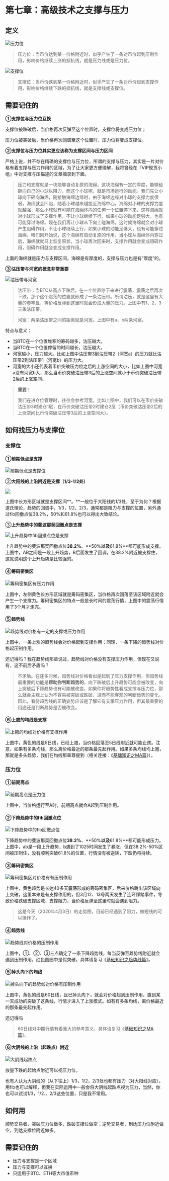 # 第七章：高级技术之支撑与压力

## 定义

![&#x538B;&#x529B;&#x4F4D;](.gitbook/assets/xnip2020-04-02_19-42-26.jpg)

> 压力位：当币价达到某一价格附近时，似乎产生了一条对币价起到压制作用，影响价格继续上涨的抵抗线，就是压力线或是压力位。

![&#x652F;&#x6491;&#x4F4D;](.gitbook/assets/xnip2020-04-02_19-44-17.jpg)

> 支撑位：当币价跌到某一价格附近时，似乎产生了一条对币价起到支撑作用，影响价格继续下跌的抵抗线，就是支撑线或支撑位。

## 需要记住的

**①支撑位与压力位互换**

支撑位被跌破后，当价格再次反弹至这个位置时，支撑位将变成压力位；

压力位被突破后，当价格再次回调至这个位置时，压力位将变成支撑位。

**②支撑位与压力位其实更应该称为支撑区间与压力区间**

严格上说，并不存在精确的支撑位与压力位，所谓的支撑与压力，其实是一片对价格有着支撑与压力作用的区域，为了让大家更方便理解，我将曾经在『VIP现货小组』中对支撑与压描述的文章摘录到下面。

> 压力和支撑就是一块能够自动复原的海绵，这块海绵有一定的厚度，能够给砸向自己的小球以阻力，而这个小球呢，就是市场运行的动能。我们先让小球向下砸向海绵，刚接触海绵边缘时，由于海绵边缘对小球的支撑力度很弱，海绵就会凹陷，随着小球越来越接近海绵中心，海绵对小球的支撑力度就越强，那么小球就有可能在海绵体内的任何一个位置停下来，这样海绵就对小球形成了支撑作用，不让小球继续下行，如果小球的动能足够大，也有可能穿过海绵。现在我们再让小球从下向上碰海绵，这时候海绵就会对小球产生阻碍作用，不让小球继续上行，如果小球的动能足够大，也有可能穿过海绵。咱们刚开始说，这个海绵有自动复原的作用，当小球从海绵体内穿过后，海绵就就马上恢复原状，当小球再次回来时，支撑作用就会变成阻碍作用，阻碍作用就会变成支撑作用。

上面的海绵就是压力与支撑区间，海绵是有厚度的，支撑与压力也是有“厚度”的。

**③沽压带与河宽的概念非常重要**

![&#x6CBD;&#x538B;&#x5E26;&#x4E0E;&#x6CB3;&#x5BBD;](.gitbook/assets/xnip2020-04-02_21-39-41.jpg)

> 沽压带：当BTC从高点下跌后，在一个位置停下来进行震荡，震荡之后再次下跌，那个这个震荡的位置就形成了一条沽压带。所谓沽压，就是这里有大量的套牢盘，等价格反弹到这里时就会形成大量的压力。上图中有1、2、3三条沽压带。
>
> 河宽：两条沽压带之间的距离就是河宽。上图中有a、b两条河宽。

特点与意义：

* 当BTC在一个位置堆积的筹码越多，沽压越大。
* 当BTC在一个位置停留的时间越长，沽压越大。
* 河宽越小，压力越大。比如上图中沽压带3到沽压带2（河宽a）的压力就比沽压带2到沽压带1（河宽b）的压力大。
* 河宽的大小还代表着币价突破压力位之后的上涨空间的大小，比如上图中河宽a没有河宽b大，那么当币价突破沽压带3后的上涨空间就小于币价突破沽压带2后的上涨空间。

> **重要！**
>
> 我们在进仓位管理时，往往会参考河宽。比如上图中，我们可以在币价突破沽压带3时建仓1层，在币价突破沽压带2时建仓2层（币价突破沽压带2后的上涨空间比币价突破沽压带3后的上涨空间大）。

## **如何找压力与支撑位**

### **支撑位**

#### ①前期低点是支撑

![&#x524D;&#x671F;&#x4F4E;&#x70B9;&#x662F;&#x652F;&#x6491;&#x4F4D;](.gitbook/assets/xnip2020-04-02_23-08-47.png)

②**大阳线的上沿附近是支撑（1/3-1/2处）**

![](.gitbook/assets/xnip2020-04-02_23-15-33.jpg)

上图中长方形区域就是支撑区间**。**一般位于大阳线的1/3处，至于为何？根据道氏理论，趋势的回调中，1/3，1/2，2/3，通常都是阻力与支撑的位置，另外通过fib回撤点位38.2%，50%和61.8%也可以得出大致结论。

③**上升趋势中的斐波那契回撤点是支撑**

![&#x4E0A;&#x5347;&#x8D8B;&#x52BF;&#x4E2D;fib&#x56DE;&#x64A4;&#x70B9;&#x4F4D;&#x662F;&#x652F;&#x6491;](.gitbook/assets/xnip2020-04-02_23-21-41.jpg)

上升趋势中的斐波那契回撤点位**38.2%**、**50%**以及**61.8%**都可能形成支撑。上图中，AB之间是一段上升趋势，B后面发生了回调，在38.2%附近被支撑住，这就说明这个上升趋势是比较强的。

#### ④筹码密集区

![&#x7B79;&#x7801;&#x5BC6;&#x96C6;&#x533A;&#x6709;&#x538B;&#x529B;&#x4F5C;&#x7528;](.gitbook/assets/xnip2020-04-03_06-07-28.jpg)

上图中，左侧黄色长方形区域就是筹码密集区，当价格再次回落至该区域附近就会产生一个支撑力。筹码密集区的特点一般是长时间的震荡行情，上图中的震荡行情用了3个月才走完。

#### ⑤趋势线

![&#x8D8B;&#x52BF;&#x7EBF;&#x5BF9;&#x4EF7;&#x683C;&#x6709;&#x4E00;&#x5B9A;&#x7684;&#x652F;&#x6491;&#x6216;&#x538B;&#x529B;&#x4F5C;&#x7528;](.gitbook/assets/xnip2020-04-03_06-15-47.jpg)

上图中，一条上涨的趋势线会对价格起到支撑作用；同理，一条下降的趋势线对价格起压制作用。

还记得吗？我在趋势线那章说过，趋势线对价格没有支撑压力作用，但现在又说有，这不前后矛盾吗？

> 不矛盾。在还多时候，趋势线对价格看似是起到了压力支撑作用，但趋势线最重要的功能是**帮助你判断趋势的**，向下跌破后上升趋势可能会被改变，向上突破后下降趋势也有可能被改变。如果你将趋势性看成支撑与压力位，那么就会主观上认为不容易被突破或跌破，进而不能客观的判断趋势的变化。因此，看待趋势线的正确姿势应该是了解它有支承压力作用，但其最重要的用途还是判断趋势是否被改变。

#### ⑥上翘的均线是支撑

![&#x4E0A;&#x7FD8;&#x7684;&#x5747;&#x7EBF;&#x5BF9;&#x4EF7;&#x683C;&#x6709;&#x652F;&#x6491;&#x4F5C;&#x7528;](.gitbook/assets/xnip2020-04-03_06-28-18.jpg)

上图中，黄色的线是5日线，已经上翘，当价格回落至5日线附近就可能止跌。注意，如果有多条均线，那么离价格最近的那条最先起作用。如果多条均线均上翘，那就是多头趋势，我们在均线那章尊提到（相关连接：《[基础知识之MA篇](maxian.md)》）。

### 压力位

#### ①前期高点

![&#x524D;&#x671F;&#x9AD8;&#x70B9;&#x662F;&#x538B;&#x529B;&#x4F4D;](.gitbook/assets/xnip2020-04-03_06-36-42.jpg)

上图中，当价格运行至A时，前期高点就会A起到压制作用。

#### ②下降趋势中的fib回撤点位

![&#x4E0B;&#x964D;&#x8D8B;&#x52BF;&#x4E2D;&#x7684;fib&#x56DE;&#x64A4;&#x70B9;&#x4F4D;](.gitbook/assets/xnip2020-04-03_06-43-16.jpg)

下降趋势中的斐波那契回撤点位**38.2%**、**50%**以及**61.8%**都可能形成压力。上图中，ab是一段上升趋势，b遇到了1025时间发生了暴涨，但在38.2%-50%区间被压制住，没有顺利突破61.8%的位置，行情没有被逆转，下跌仍将持续。

#### ③筹码密集区

![&#x7B79;&#x7801;&#x5BC6;&#x96C6;&#x533A;&#x5BF9;&#x4EF7;&#x683C;&#x6709;&#x6709;&#x538B;&#x5236;&#x4F5C;&#x7528;](.gitbook/assets/xnip2020-04-03_06-54-39.jpg)

上图中，黄色趋势是长达40多天震荡形成的筹码密集区，后来价格跳出该区域向上突破，这里本来是有支撑作用的，但3月12、13号两天发生了连环踩踏事件，导致价格跌破支撑区域，支撑阻力，当价格反弹至这里时就会遇到阻力。

> 这是今天（2020年4月3日）的走势图，目前已经遇到了阻力，做短线的可以操作了。

#### ④趋势线

![&#x8D8B;&#x52BF;&#x7EBF;&#x5BF9;&#x4EF7;&#x683C;&#x7684;&#x538B;&#x5236;&#x4F5C;&#x7528;](.gitbook/assets/xnip2020-04-03_07-05-06.jpeg)

上图中，①、②、③三点确定了一条下降趋势线，每当反弹至趋势线附近就会遇到压制作用，红色圆圈中是假突破，具体请复习《[基础知识之趋势线篇](qushixian.md)》。

#### ⑤掉头向下的均线

![&#x6389;&#x5934;&#x5411;&#x4E0B;&#x7684;&#x8D8B;&#x52BF;&#x7EBF;&#x5BF9;&#x4EF7;&#x683C;&#x6709;&#x538B;&#x5236;&#x4F5C;&#x7528;](.gitbook/assets/xnip2020-04-03_07-13-01.jpg)

上图中，黄色的线是60日线，且已掉头向下，就会对价格起到压制作用，直到某一天成功的突破了这条线，行情才进入了上涨模式。如有有多条均线，离价格最近的那条最先起作用。

还记得吗

> 60日线对中期行情有着重大的参考意义，具体请复习《[基础知识之MA篇](maxian.md)》。

#### ⑥大阴线的上沿（起跌点）附近

![&#x5927;&#x9634;&#x7EBF;&#x8D77;&#x8DCC;&#x70B9;](.gitbook/assets/xnip2020-04-03_07-54-33.jpg)

放量下跌的起始点附近可以视压力位。

也有人认为大阴线的（从下往上）1/3，1/2，2/3处也都有压力（对大阳线对应），用fib也可以解释，但我在实际运用中一般会将大阴线起跌点视为压力，当然，你也可以试试1/3，1/2.，2/3这些位置，只是我不常用。

## 如何用

顺势交易者，突破压力位做多，跌破支撑位做空；逆势交易者，到达压力位附近做空，到达支撑位附近做多。

## 需要记住的

* 压力与支撑是一个区域
* 压力与支撑可以互换
* 只适用于BTC、ETH等大市值币种

